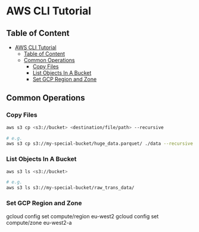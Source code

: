 # AWS CLI Tutorial


## Table of Content

- [AWS CLI Tutorial](#aws-cli-tutorial)
  - [Table of Content](#table-of-content)
  - [Common Operations](#common-operations)
    - [Copy Files](#copy-files)
    - [List Objects In A Bucket](#list-objects-in-a-bucket)
    - [Set GCP Region and Zone](#set-gcp-region-and-zone)

## Common Operations

### Copy Files

```sh
aws s3 cp <s3://bucket> <destination/file/path> --recursive

# e.g.
aws s3 cp s3://my-special-bucket/huge_data.parquet/ ./data --recursive
```

### List Objects In A Bucket

```sh
aws s3 ls <s3://bucket>

# e.g.
aws s3 ls s3://my-special-bucket/raw_trans_data/
```

### Set GCP Region and Zone

gcloud config set compute/region eu-west2
gcloud config set compute/zone eu-west2-a
